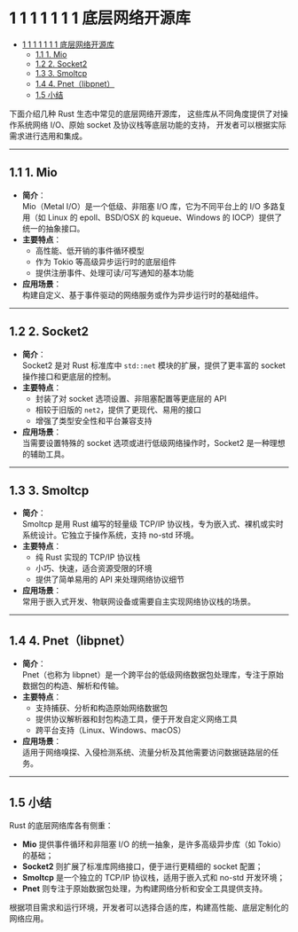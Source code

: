 # 1 1 1 1 1 1 1 底层网络开源库

<!-- TOC START -->
- [1 1 1 1 1 1 1 底层网络开源库](#1-1-1-1-1-1-1-底层网络开源库)
  - [1.1 1. Mio](#1-mio)
  - [1.2 2. Socket2](#2-socket2)
  - [1.3 3. Smoltcp](#3-smoltcp)
  - [1.4 4. Pnet（libpnet）](#4-pnet（libpnet）)
  - [1.5 小结](#小结)
<!-- TOC END -->

下面介绍几种 Rust 生态中常见的底层网络开源库，
这些库从不同角度提供了对操作系统网络 I/O、原始 socket 及协议栈等底层功能的支持，
开发者可以根据实际需求进行选用和集成。

---

## 1.1 1. Mio

- **简介**：  
  Mio（Metal I/O）是一个低级、非阻塞 I/O 库，它为不同平台上的 I/O 多路复用（如 Linux 的 epoll、BSD/OSX 的 kqueue、Windows 的 IOCP）提供了统一的抽象接口。  
- **主要特点**：  
  - 高性能、低开销的事件循环模型  
  - 作为 Tokio 等高级异步运行时的底层组件  
  - 提供注册事件、处理可读/可写通知的基本功能  
- **应用场景**：  
  构建自定义、基于事件驱动的网络服务或作为异步运行时的基础组件。

---

## 1.2 2. Socket2

- **简介**：  
  Socket2 是对 Rust 标准库中 `std::net` 模块的扩展，提供了更丰富的 socket 操作接口和更底层的控制。  
- **主要特点**：  
  - 封装了对 socket 选项设置、非阻塞配置等更底层的 API  
  - 相较于旧版的 `net2`，提供了更现代、易用的接口  
  - 增强了类型安全性和平台兼容支持  
- **应用场景**：  
  当需要设置特殊的 socket 选项或进行低级网络操作时，Socket2 是一种理想的辅助工具。

---

## 1.3 3. Smoltcp

- **简介**：  
  Smoltcp 是用 Rust 编写的轻量级 TCP/IP 协议栈，专为嵌入式、裸机或实时系统设计。它独立于操作系统，支持 no-std 环境。  
- **主要特点**：  
  - 纯 Rust 实现的 TCP/IP 协议栈  
  - 小巧、快速，适合资源受限的环境  
  - 提供了简单易用的 API 来处理网络协议细节  
- **应用场景**：  
  常用于嵌入式开发、物联网设备或需要自主实现网络协议栈的场景。

---

## 1.4 4. Pnet（libpnet）

- **简介**：  
  Pnet（也称为 libpnet）是一个跨平台的低级网络数据包处理库，专注于原始数据包的构造、解析和传输。  
- **主要特点**：  
  - 支持捕获、分析和构造原始网络数据包  
  - 提供协议解析器和封包构造工具，便于开发自定义网络工具  
  - 跨平台支持（Linux、Windows、macOS）  
- **应用场景**：  
  适用于网络嗅探、入侵检测系统、流量分析及其他需要访问数据链路层的任务。

---

## 1.5 小结

Rust 的底层网络库各有侧重：

- **Mio** 提供事件循环和非阻塞 I/O 的统一抽象，是许多高级异步库（如 Tokio）的基础；
- **Socket2** 则扩展了标准库网络接口，便于进行更精细的 socket 配置；
- **Smoltcp** 是一个独立的 TCP/IP 协议栈，适用于嵌入式和 no-std 开发环境；
- **Pnet** 则专注于原始数据包处理，为构建网络分析和安全工具提供支持。

根据项目需求和运行环境，开发者可以选择合适的库，构建高性能、底层定制化的网络应用。
